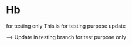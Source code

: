 # Hb
for testing only
This is for testing purpose update


--> Update in testing branch for test purpose only
